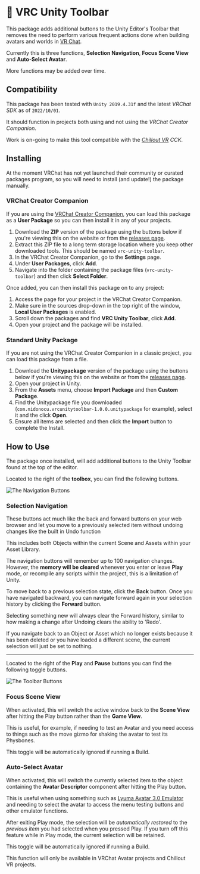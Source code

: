 # 🧰 VRC Unity Toolbar

This package adds additional buttons to the Unity Editor's Toolbar that removes the need to perform various frequent actions done when building avatars and worlds in [VR Chat](https://vrchat.com/).

Currently this is three functions, **Selection Navigation**, **Focus Scene View** and **Auto-Select Avatar**.

More functions may be added over time.

## Compatibility
This package has been tested with `Unity 2019.4.31f` and the latest *VRChat SDK* as of `2022/10/01`.

It should function in projects both using and not using the *VRChat Creator Companion*.

Work is on-going to make this tool compatible with the *[Chillout VR](http://chilloutvr.de/) CCK*.

## Installing
At the moment VRChat has not yet launched their community or curated packages program, so you will need to install (and update!) the package manually.

### VRChat Creator Companion
If you are using the [VRChat Creator Companion](https://vcc.docs.vrchat.com/), you can load this package as a **User Package** so you can then install it in any of your projects.

1. Download the **ZIP** version of the package using the buttons below if you're viewing this on the website or from the [releases page](https://github.com/Nidonocu/vrc-unity-toolbar/releases).
2. Extract this ZIP file to a long term storage location where you keep other downloaded tools. This should be named `vrc-unity-toolbar`.
3. In the VRChat Creator Companion, go to the **Settings** page.
4. Under **User Packages**, click **Add**.
5. Navigate into the folder containing the package files (`vrc-unity-toolbar`) and then click **Select Folder**.

Once added, you can then install this package on to any project:

1. Access the page for your project in the VRChat Creator Companion.
2. Make sure in the sources drop-down in the top right of the window, **Local User Packages** is enabled.
3. Scroll down the packages and find **VRC Unity Toolbar**, click **Add**.
4. Open your project and the package will be installed.

### Standard Unity Package

If you are not using the VRChat Creator Companion in a classic project, you can load this package from a file.

1. Download the **Unitypackage** version of the package using the buttons below if you're viewing this on the website or from the [releases page](https://github.com/Nidonocu/vrc-unity-toolbar/releases).
2. Open your project in Unity.
3. From the **Assets** menu, choose **Import Package** and then **Custom Package**.
4. Find the Unitypackage file you downloaded (`com.nidonocu.vrcunitytoolbar-1.0.0.unitypackage` for example), select it and the click **Open**.
5. Ensure all items are selected and then click the **Import** button to complete the Install.

## How to Use
The package once installed, will add additional buttons to the Unity Toolbar found at the top of the editor.

Located to the right of the **toolbox**, you can find the following buttons.

![The Navigation Buttons](https://nidonocu.github.io/vrc-unity-toolbar/LeftUI.png)

### Selection Navigation

These buttons act much like the back and forward buttons on your web browser and let you move to a previously selected item without undoing changes like the built in Undo function

This includes both Objects within the current Scene and Assets within your Asset Library.

The navigation buttons will remember up to 100 navigation changes. However, the **memory will be cleared** whenever you enter or leave **Play** mode, or recompile any scripts within the project, this is a limitation of Unity.

To move back to a previous selection state, click the **Back** button. Once you have navigated backward, you can navigate forward again in your selection history by clicking the **Forward** button.

Selecting something new will always clear the Forward history, similar to how making a change after Undoing clears the ability to 'Redo'.

If you navigate back to an Object or Asset which no longer exists because it has been deleted or you have loaded a different scene, the current selection will just be set to nothing.

---

Located to the right of the **Play** and **Pause** buttons you can find the following toggle buttons.

![The Toolbar Buttons](https://nidonocu.github.io/vrc-unity-toolbar/UI.png)

### Focus Scene View

When activated, this will switch the active window back to the **Scene View** after hitting the Play button rather than the **Game View**.

This is useful, for example, if needing to test an Avatar and you need access to things such as the move gizmo for shaking the avatar to test its Physbones.

This toggle will be automatically ignored if running a Build.

### Auto-Select Avatar

When activated, this will switch the currently selected item to the object containing the **Avatar Descriptor** component after hitting the Play button.

This is useful when using something such as [Lyuma Avatar 3.0 Emulator](https://github.com/lyuma/Av3Emulator) and needing to select the avatar to access the menu testing buttons and other emulator functions.

After exiting Play mode, the selection will be *automatically restored* to the *previous item* you had selected when you pressed Play. If you turn off this feature while in Play mode, the current selection will be retained.

This toggle will be automatically ignored if running a Build.

This function will only be available in VRChat Avatar projects and Chillout VR projects.

